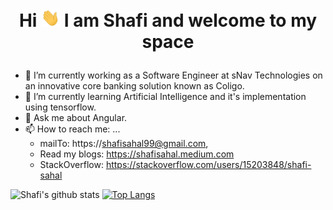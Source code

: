 # <p align="center">Hi <img src="https://raw.githubusercontent.com/ABSphreak/ABSphreak/master/gifs/Hi.gif" width="30px"> I am Shafi and welcome to my space</p>
* 🔭 I’m currently working as a Software Engineer at sNav Technologies on an innovative core banking solution known as Coligo.
* 🌱 I’m currently learning Artificial Intelligence and it's implementation using tensorflow.
* 💬 Ask me about Angular.
* 📫 How to reach me: ... 
  * mailTo: https://shafisahal99@gmail.com, 
  * Read my blogs: https://shafisahal.medium.com 
  * StackOverflow: https://stackoverflow.com/users/15203848/shafi-sahal

![Shafi's github stats](https://github-readme-stats.vercel.app/api?username=shafi-sahal&count_private=true&show_icons=true&theme=tokyonight)
[![Top Langs](https://github-readme-stats.vercel.app/api/top-langs/?username=shafi-sahal&exclude_repo=PedCount&langs_count=20&hide=roff&layout=compact&theme=tokyonight)](https://github.com/anuraghazra/github-readme-stats)


<!--
**shafi-sahal/shafi-sahal** is a ✨ _special_ ✨ repository because its `README.md` (this file) appears on your GitHub profile.

Here are some ideas to get you started:

- 🔭 I’m currently working on ...
- 🌱 I’m currently learning ...
- 👯 I’m looking to collaborate on ...
- 🤔 I’m looking for help with ...
- 💬 Ask me about ...
- 📫 How to reach me: ...
- 😄 Pronouns: ...
- ⚡ Fun fact: ...
-->
